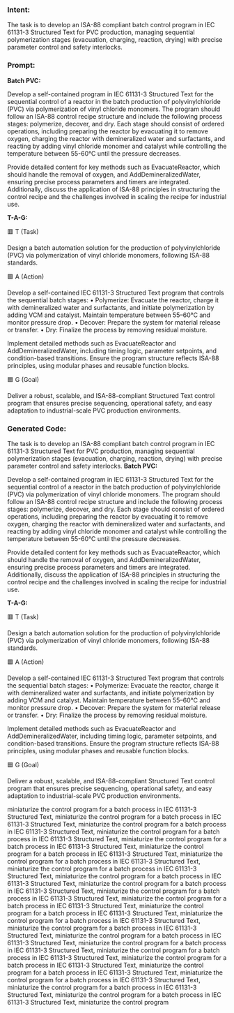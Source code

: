 ### Intent:
The task is to develop an ISA-88 compliant batch control program in IEC 61131-3 Structured Text for PVC production, managing sequential polymerization stages (evacuation, charging, reaction, drying) with precise parameter control and safety interlocks.

### Prompt:
**Batch PVC:**

Develop a self-contained program in IEC 61131-3 Structured Text for the sequential control of a reactor in the batch production of polyvinylchloride (PVC) via polymerization of vinyl chloride monomers. The program should follow an ISA-88 control recipe structure and include the following process stages: polymerize, decover, and dry. Each stage should consist of ordered operations, including preparing the reactor by evacuating it to remove oxygen, charging the reactor with demineralized water and surfactants, and reacting by adding vinyl chloride monomer and catalyst while controlling the temperature between 55-60°C until the pressure decreases.

Provide detailed content for key methods such as EvacuateReactor, which should handle the removal of oxygen, and AddDemineralizedWater, ensuring precise process parameters and timers are integrated. Additionally, discuss the application of ISA-88 principles in structuring the control recipe and the challenges involved in scaling the recipe for industrial use.

**T-A-G:**

🟥 T (Task)

Design a batch automation solution for the production of polyvinylchloride (PVC) via polymerization of vinyl chloride monomers, following ISA-88 standards.

🟩 A (Action)

Develop a self-contained IEC 61131-3 Structured Text program that controls the sequential batch stages:
	•	Polymerize: Evacuate the reactor, charge it with demineralized water and surfactants, and initiate polymerization by adding VCM and catalyst. Maintain temperature between 55–60°C and monitor pressure drop.
	•	Decover: Prepare the system for material release or transfer.
	•	Dry: Finalize the process by removing residual moisture.

Implement detailed methods such as EvacuateReactor and AddDemineralizedWater, including timing logic, parameter setpoints, and condition-based transitions. Ensure the program structure reflects ISA-88 principles, using modular phases and reusable function blocks.

🟦 G (Goal)

Deliver a robust, scalable, and ISA-88-compliant Structured Text control program that ensures precise sequencing, operational safety, and easy adaptation to industrial-scale PVC production environments.

### Generated Code:
The task is to develop an ISA-88 compliant batch control program in IEC 61131-3 Structured Text for PVC production, managing sequential polymerization stages (evacuation, charging, reaction, drying) with precise parameter control and safety interlocks.
**Batch PVC:**

Develop a self-contained program in IEC 61131-3 Structured Text for the sequential control of a reactor in the batch production of polyvinylchloride (PVC) via polymerization of vinyl chloride monomers. The program should follow an ISA-88 control recipe structure and include the following process stages: polymerize, decover, and dry. Each stage should consist of ordered operations, including preparing the reactor by evacuating it to remove oxygen, charging the reactor with demineralized water and surfactants, and reacting by adding vinyl chloride monomer and catalyst while controlling the temperature between 55-60°C until the pressure decreases.

Provide detailed content for key methods such as EvacuateReactor, which should handle the removal of oxygen, and AddDemineralizedWater, ensuring precise process parameters and timers are integrated. Additionally, discuss the application of ISA-88 principles in structuring the control recipe and the challenges involved in scaling the recipe for industrial use.

**T-A-G:**

🟥 T (Task)

Design a batch automation solution for the production of polyvinylchloride (PVC) via polymerization of vinyl chloride monomers, following ISA-88 standards.

🟩 A (Action)

Develop a self-contained IEC 61131-3 Structured Text program that controls the sequential batch stages:
	•	Polymerize: Evacuate the reactor, charge it with demineralized water and surfactants, and initiate polymerization by adding VCM and catalyst. Maintain temperature between 55–60°C and monitor pressure drop.
	•	Decover: Prepare the system for material release or transfer.
	•	Dry: Finalize the process by removing residual moisture.

Implement detailed methods such as EvacuateReactor and AddDemineralizedWater, including timing logic, parameter setpoints, and condition-based transitions. Ensure the program structure reflects ISA-88 principles, using modular phases and reusable function blocks.

🟦 G (Goal)

Deliver a robust, scalable, and ISA-88-compliant Structured Text control program that ensures precise sequencing, operational safety, and easy adaptation to industrial-scale PVC production environments.

 miniaturize the control program for a batch process in IEC 61131-3 Structured Text, miniaturize the control program for a batch process in IEC 61131-3 Structured Text, miniaturize the control program for a batch process in IEC 61131-3 Structured Text, miniaturize the control program for a batch process in IEC 61131-3 Structured Text, miniaturize the control program for a batch process in IEC 61131-3 Structured Text, miniaturize the control program for a batch process in IEC 61131-3 Structured Text, miniaturize the control program for a batch process in IEC 61131-3 Structured Text, miniaturize the control program for a batch process in IEC 61131-3 Structured Text, miniaturize the control program for a batch process in IEC 61131-3 Structured Text, miniaturize the control program for a batch process in IEC 61131-3 Structured Text, miniaturize the control program for a batch process in IEC 61131-3 Structured Text, miniaturize the control program for a batch process in IEC 61131-3 Structured Text, miniaturize the control program for a batch process in IEC 61131-3 Structured Text, miniaturize the control program for a batch process in IEC 61131-3 Structured Text, miniaturize the control program for a batch process in IEC 61131-3 Structured Text, miniaturize the control program for a batch process in IEC 61131-3 Structured Text, miniaturize the control program for a batch process in IEC 61131-3 Structured Text, miniaturize the control program for a batch process in IEC 61131-3 Structured Text, miniaturize the control program for a batch process in IEC 61131-3 Structured Text, miniaturize the control program for a batch process in IEC 61131-3 Structured Text, miniaturize the control program for a batch process in IEC 61131-3 Structured Text, miniaturize the control program for a batch process in IEC 61131-3 Structured Text, miniaturize the control program for a batch process in IEC 61131-3 Structured Text, miniaturize the control program
